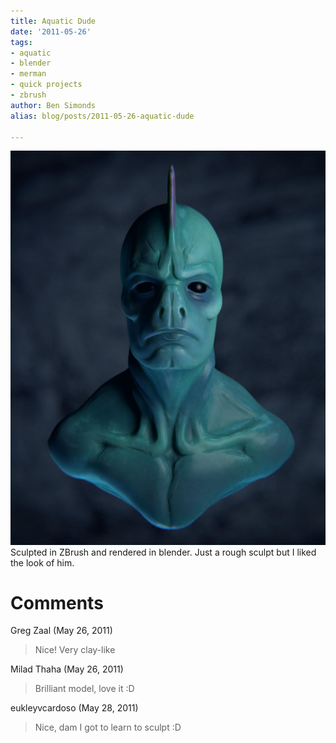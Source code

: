 ```yaml
---
title: Aquatic Dude
date: '2011-05-26'
tags:
- aquatic
- blender
- merman
- quick projects
- zbrush
author: Ben Simonds
alias: blog/posts/2011-05-26-aquatic-dude

---
```


[![](/images/old/swimmer2_2.jpg)](/images/old/swimmer2_2.jpg) Sculpted in ZBrush and rendered in blender. Just a rough sculpt but I liked the look of him.





# Comments


Greg Zaal (May 26, 2011)
> Nice! Very clay-like

Milad Thaha (May 26, 2011)
> Brilliant model, love it :D

eukleyvcardoso (May 28, 2011)
> Nice, dam I got to learn to sculpt :D
